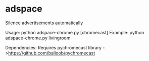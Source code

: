 # adspace
Silence advertisements automatically

Usage: python adspace-chrome.py [chromecast]
Example: python adspace-chrome.py livingroom

Dependencies: 
Requires pychromecast library ->https://github.com/balloob/pychromecast
